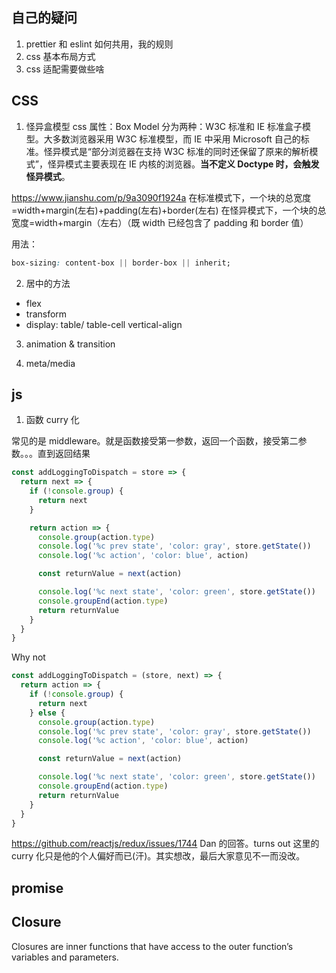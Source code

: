 ## 自己的疑问

1.  prettier 和 eslint 如何共用，我的规则
2.  css 基本布局方式
3.  css 适配需要做些啥

## CSS

1.  怪异盒模型
    css 属性：Box Model 分为两种：W3C 标准和 IE 标准盒子模型。大多数浏览器采用 W3C 标准模型，而 IE 中采用 Microsoft 自己的标准。怪异模式是“部分浏览器在支持 W3C 标准的同时还保留了原来的解析模式”，怪异模式主要表现在 IE 内核的浏览器。**当不定义 Doctype 时，会触发怪异模式**。

https://www.jianshu.com/p/9a3090f1924a
在标准模式下，一个块的总宽度=width+margin(左右)+padding(左右)+border(左右)
在怪异模式下，一个块的总宽度=width+margin（左右）（既 width 已经包含了 padding 和 border 值）

用法：

```css
box-sizing: content-box || border-box || inherit;
```

2.  居中的方法

* flex
* transform
* display: table/ table-cell vertical-align

3.  animation & transition

4)  meta/media

## js

1.  函数 curry 化

常见的是 middleware。就是函数接受第一参数，返回一个函数，接受第二参数。。。直到返回结果

```js
const addLoggingToDispatch = store => {
  return next => {
    if (!console.group) {
      return next
    }

    return action => {
      console.group(action.type)
      console.log('%c prev state', 'color: gray', store.getState())
      console.log('%c action', 'color: blue', action)

      const returnValue = next(action)

      console.log('%c next state', 'color: green', store.getState())
      console.groupEnd(action.type)
      return returnValue
    }
  }
}
```

Why not

```js
const addLoggingToDispatch = (store, next) => {
  return action => {
    if (!console.group) {
      return next
    } else {
      console.group(action.type)
      console.log('%c prev state', 'color: gray', store.getState())
      console.log('%c action', 'color: blue', action)

      const returnValue = next(action)

      console.log('%c next state', 'color: green', store.getState())
      console.groupEnd(action.type)
      return returnValue
    }
  }
}
```

https://github.com/reactjs/redux/issues/1744 Dan 的回答。turns out 这里的 curry 化只是他的个人偏好而已(汗)。其实想改，最后大家意见不一而没改。

## promise



## Closure

Closures are inner functions that have access to the outer function’s variables and parameters.
